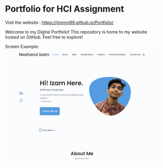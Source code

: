 # Portfolio for HCI Assignment

Visit the website : https://ijmmni99.github.io/Portfolio/

Welcome to my Digital Portfolio!
This repository is home to my website hosted on GitHub. Feel free to explore!

Screen Example:
![Light Mode](https://raw.githubusercontent.com/ijmmni99/Portfolio/master/assets/img/readme1.PNG?raw=true "Optional Title")
